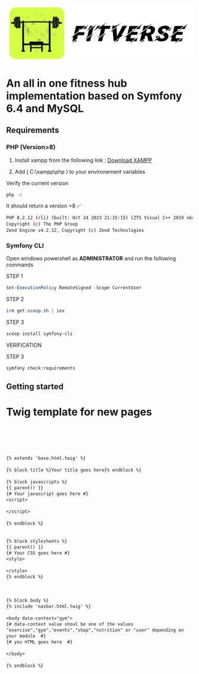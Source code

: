 
![](https://raw.githubusercontent.com/rayenzaafouri/blob-storage-repo/main/fitverse/fitverse-logo.png "Fitverse logo")


# An all in one fitness hub implementation based on Symfony 6.4 and MySQL


## Requirements

### PHP (Version>8)
1. Install xampp from the following link : 
[Download XAMPP](https://www.apachefriends.org/fr/download.html)

2. Add ( C:\xampp\php ) to your environement variables


Verify the current version

 ```bash
php -v
 ```


It should return a version >8 ✅

 ```bash
PHP 8.2.12 (cli) (built: Oct 24 2023 21:15:15) (ZTS Visual C++ 2019 x64)
Copyright (c) The PHP Group
Zend Engine v4.2.12, Copyright (c) Zend Technologies
 ```



### Symfony CLI

Open windows powershell as <b>ADMINISTRATOR</b> and run the following commands

STEP 1
 ```powershell
Set-ExecutionPolicy RemoteSigned -Scope CurrentUser
 ```


STEP 2
 ```powershell
irm get.scoop.sh | iex 
 ```


STEP 3
 ```bash
scoop install symfony-cli
 ```

VERIFICATION

STEP 3
 ```bash
symfony check:requirements
 ```




## Getting started 
# Twig template for new pages
 ```twig





{% extends 'base.html.twig' %}

{% block title %}Your title goes here{% endblock %}

{% block javascripts %}
{{ parent() }} 
{# Your javascript goes here #}
<script>
    
</script>

{% endblock %}


{% block stylesheets %}
{{ parent() }} 
{# Your CSS goes here #}
<style>

</style>
{% endblock %}



{% block body %}
{% include 'navbar.html.twig' %} 

<body data-context="gym">
{# data-context value shoul be one of the values "exercise","gym","events","shop","nutrition" or "user" depending on your module  #}
{# you HTML goes here  #}

</body>

{% endblock %}
 ```